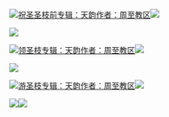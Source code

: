 [![](https://res.chinacath.cn/web/2024/11/08/1731030050068.png@!w100h100)祝圣圣枝前专辑：天韵作者：周至教区![](https://res.chinacath.cn/web/icon/play-128.png)](http://www.zhouzhidiocese.com/track/109349)

![](https://res.chinacath.cn/web/images/2025/04/06/1743921322050.jpg)

[![](https://res.chinacath.cn/web/2024/11/08/1731030050068.png@!w100h100)领圣枝专辑：天韵作者：周至教区![](https://res.chinacath.cn/web/icon/play-128.png)](http://www.zhouzhidiocese.com/track/109350)

![](https://res.chinacath.cn/web/images/2025/04/06/1743921383770.jpg)

[![](https://res.chinacath.cn/web/2024/11/08/1731030050068.png@!w100h100)游圣枝专辑：天韵作者：周至教区![](https://res.chinacath.cn/web/icon/play-128.png)](http://www.zhouzhidiocese.com/track/109351)

![](https://res.chinacath.cn/web/images/2025/04/06/1743921459754.jpg)![](https://res.chinacath.cn/web/images/2022/12/02/1669942471207.jpg)